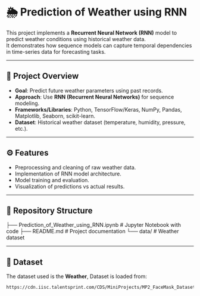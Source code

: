 # 🌦️ Prediction of Weather using RNN

This project implements a **Recurrent Neural Network (RNN)** model to predict weather conditions using historical weather data.  
It demonstrates how sequence models can capture temporal dependencies in time-series data for forecasting tasks.

---

## 📌 Project Overview
- **Goal**: Predict future weather parameters using past records.  
- **Approach**: Use **RNN (Recurrent Neural Networks)** for sequence modeling.  
- **Frameworks/Libraries**: Python, TensorFlow/Keras, NumPy, Pandas, Matplotlib, Seaborn, scikit-learn.  
- **Dataset**: Historical weather dataset (temperature, humidity, pressure, etc.).  

---

## ⚙️ Features
- Preprocessing and cleaning of raw weather data.  
- Implementation of RNN model architecture.  
- Model training and evaluation.  
- Visualization of predictions vs actual results.  

---

## 📂 Repository Structure
├── Prediction_of_Weather_using_RNN.ipynb # Jupyter Notebook with code
├── README.md # Project documentation
└── data/ # Weather dataset 

---

## 📂 Dataset
The dataset used is the **Weather**, 
Dataset is loaded from:  
```bash
https://cdn.iisc.talentsprint.com/CDS/MiniProjects/MP2_FaceMask_Dataset.zip](https://drive.google.com/file/d/13-naZX3F0mmaiKH3zzgVf3_g98nX2efG/view?usp=sharing
```
